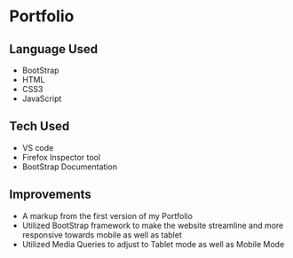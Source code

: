 # Portfolio

## Language Used
- BootStrap
- HTML
- CSS3
- JavaScript


## Tech Used
- VS code
- Firefox Inspector tool
- BootStrap Documentation


## Improvements
- A markup from the first version of my Portfolio
- Utilized BootStrap framework to make the website streamline and more responsive towards mobile as well as tablet
- Utilized Media Queries to adjust to Tablet mode as well as Mobile Mode
